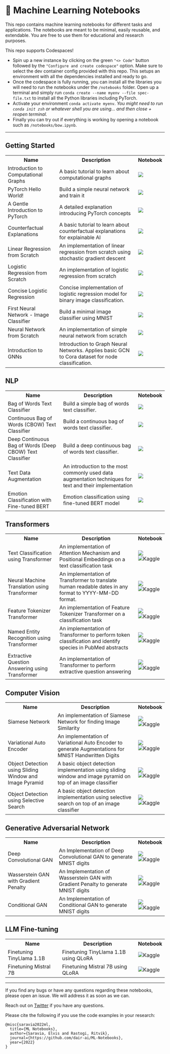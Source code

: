 # 🐙 Machine Learning Notebooks

This repo contains machine learning notebooks for different tasks and applications. The notebooks are meant to be minimal, easily reusable, and extendable. You are free to use them for educational and research purposes.

This repo supports Codespaces! 
- Spin up a new instance by clicking on the green `"<> Code"` button followed by the `"Configure and create codespace"` option. Make sure to select the dev container config provided with this repo. This setups an environment with all the dependencies installed and ready to go.
- Once the codespace is fully running, you can install all the libraries you will need to run the notebooks under the `/notebooks` folder. Open up a terminal and simply run `conda create --name myenv --file spec-file.txt` to install all the Python libraries including PyTorch.
- Activate your environment `conda activate myenv`. *You might need to run `conda init zsh` or whatever shell you are using... and then close + reopen terminal.*
- Finally you can try out if everything is working by opening a notebook such as `/notebooks/bow.ipynb`.

---

## Getting Started

<table class="tg">
  <tr>
    <th class="tg-yw4l"><b>Name</b></th>
    <th class="tg-yw4l"><b>Description</b></th>
    <th class="tg-yw4l"><b>Notebook</b></th>
  </tr>
  
  <tr>
    <td class="tg-yw4l">Introduction to Computational Graphs</td>
    <td class="tg-yw4l">A basic tutorial to learn about computational graphs</td>
    <td class="tg-yw4l"><a href="https://colab.research.google.com/drive/1eG1AF36Wa0EaANandAhrsbC3j04487SH?usp=sharing">
  <img src="https://colab.research.google.com/assets/colab-badge.svg" width = '' >
</a></td>
  </tr>
  
  <tr>
    <td class="tg-yw4l">PyTorch Hello World!</td>
    <td class="tg-yw4l">Build a simple neural network and train it</td>
    <td class="tg-yw4l"><a href="https://colab.research.google.com/drive/1ac0K9_aa46c77XEeYtaMAfSOfmH1Bl9L?usp=sharing">
  <img src="https://colab.research.google.com/assets/colab-badge.svg" width = '' >
</a></td>
  </tr>
  
  <tr>
    <td class="tg-yw4l">A Gentle Introduction to PyTorch</td>
    <td class="tg-yw4l">A detailed explanation introducing PyTorch concepts</td>
    <td class="tg-yw4l"><a href="https://colab.research.google.com/drive/1K7Ks1ERaS-w4rzW_ukeBag8mYRZME1es?usp=sharing">
  <img src="https://colab.research.google.com/assets/colab-badge.svg" width = '' >
</a></td>
  </tr>
  
  <tr>
    <td class="tg-yw4l">Counterfactual Explanations</td>
    <td class="tg-yw4l">A basic tutorial to learn about counterfactual explanations for explainable AI</td>
    <td class="tg-yw4l"><a href="https://colab.research.google.com/drive/1mTSRjqki3VsH9MVPfNtJ5nJxcCHvL8B6?usp=sharing">
  <img src="https://colab.research.google.com/assets/colab-badge.svg" width = '' >
</a></td>
  </tr>

  <tr>
    <td class="tg-yw4l">Linear Regression from Scratch</td>
    <td class="tg-yw4l">An implementation of linear regression from scratch using stochastic gradient descent</td>
    <td class="tg-yw4l"><a href="https://colab.research.google.com/drive/1br0hM79ORTVNXUpVgkV5t4o4AigGxfwk?usp=sharing">
  <img src="https://colab.research.google.com/assets/colab-badge.svg" width = '' >
</a></td>
  </tr>
  
  <tr>
    <td class="tg-yw4l">Logistic Regression from Scratch</td>
    <td class="tg-yw4l">An implementation of logistic regression from scratch</td>
    <td class="tg-yw4l"><a href="https://colab.research.google.com/drive/1iBoJ0kngkOthy7SgVaVQA1aHEROt5mra?usp=sharing">
  <img src="https://colab.research.google.com/assets/colab-badge.svg" width = '' >
</a></td>
  </tr>
  
  <tr>
    <td class="tg-yw4l">Concise Logistic Regression</td>
    <td class="tg-yw4l">Concise implementation of logistic regression model for binary image classification.</td>
    <td class="tg-yw4l"><a href="https://colab.research.google.com/drive/14hnFJvHDq9w7FGb8P6pd6-I7F3djTRG9?usp=sharing">
  <img src="https://colab.research.google.com/assets/colab-badge.svg" width = '' >
</a></td>
  </tr>
  
  
  <tr>
    <td class="tg-yw4l">First Neural Network - Image Classifier</td>
    <td class="tg-yw4l">Build a minimal image classifier using MNIST</td>
    <td class="tg-yw4l"><a href="https://colab.research.google.com/drive/1i94k-n97Z5r1KWV9Vly9IiKnYxf3Tfvu?usp=sharing">
  <img src="https://colab.research.google.com/assets/colab-badge.svg" width = '' >
</a></td>
  </tr>
  
  <tr>
    <td class="tg-yw4l">Neural Network from Scratch</td>
    <td class="tg-yw4l">An implementation of simple neural network from scratch</td>
    <td class="tg-yw4l"><a href="https://colab.research.google.com/drive/1YBcEZMUHhJUiwOIwQbqwmAAGrRznpP_E?usp=sharing">
  <img src="https://colab.research.google.com/assets/colab-badge.svg" width = '' >
</a></td>
  </tr>
    <tr>
    <td class="tg-yw4l">Introduction to GNNs</td>
    <td class="tg-yw4l">Introduction to Graph Neural Networks. Applies basic GCN to Cora dataset for node classification.</td>
    <td class="tg-yw4l"><a href="https://colab.research.google.com/drive/1d0jLDwgNBtjBVQOFe8lO_1WrqTVeVZx9?usp=sharing">
  <img src="https://colab.research.google.com/assets/colab-badge.svg" width = '' >
</a></td>
  </tr>
 
  </table> 
  
  
## NLP  
<table class="tg">
  <tr>
    <th class="tg-yw4l"><b>Name</b></th>
    <th class="tg-yw4l"><b>Description</b></th>
    <th class="tg-yw4l"><b>Notebook</b></th>
  </tr>
  
  <tr>
    <td class="tg-yw4l">Bag of Words Text Classifier</td>
    <td class="tg-yw4l">Build a simple bag of words text classifier.</td>
    <td class="tg-yw4l"><a href="https://colab.research.google.com/drive/19suDts9MNIhx0TeGO26_BIY2Xc0n6DBC?usp=sharing">
  <img src="https://colab.research.google.com/assets/colab-badge.svg" width = '' >
</a></td>
  </tr>
  
  <tr>
    <td class="tg-yw4l">Continuous Bag of Words (CBOW) Text Classifier</td>
    <td class="tg-yw4l">Build a continuous bag of words text classifier.</td>
    <td class="tg-yw4l"><a href="https://colab.research.google.com/drive/1lqS67-mbCspIKzx6y9wn7CuP96utWzP2?usp=sharing">
  <img src="https://colab.research.google.com/assets/colab-badge.svg" width = '' >
</a></td>
  </tr>
  
  <tr>
    <td class="tg-yw4l">Deep Continuous Bag of Words (Deep CBOW) Text Classifier</td>
    <td class="tg-yw4l">Build a deep continuous bag of words text classifier.</td>
    <td class="tg-yw4l"><a href="https://colab.research.google.com/drive/18yz-qvMQYIYZt1BLihSJrKQZXh8zjH8x?usp=sharing">
  <img src="https://colab.research.google.com/assets/colab-badge.svg" width = '' >
</a></td>
  </tr>
 
  
  <tr>
    <td class="tg-yw4l">Text Data Augmentation</td>
    <td class="tg-yw4l">An introduction to the most commonly used data augmentation techniques for text and their implementation</td>
    <td class="tg-yw4l"><a href="https://colab.research.google.com/drive/1kyLaRevVf7VVy9BxJBJaL_ET4wyKSi-S?usp=sharing">
  <img src="https://colab.research.google.com/assets/colab-badge.svg" width = '' >
</a></td>
  </tr>  
  
  <tr>
    <td class="tg-yw4l">Emotion Classification with Fine-tuned BERT</td>
    <td class="tg-yw4l">Emotion classification using fine-tuned BERT model</td>
    <td class="tg-yw4l"><a href="https://colab.research.google.com/drive/1nwCE6b9PXIKhv2hvbqf1oZKIGkXMTi1X?usp=sharing">
  <img src="https://colab.research.google.com/assets/colab-badge.svg" width = '' >
</a></td>
  </tr>
  
  </table> 

## Transformers
 <table class="tg"> 
  
  <tr>
    <th class="tg-yw4l"><b>Name</b></th>
    <th class="tg-yw4l"><b>Description</b></th>
    <th class="tg-yw4l"><b>Notebook</b></th>
  </tr>
  
   <tr>
    <td class="tg-yw4l">Text Classification using Transformer</td>
    <td class="tg-yw4l">An implementation of Attention Mechanism and Positional Embeddings on a text classification  task</td>
    <td class="tg-yw4l"><a href="https://colab.research.google.com/drive/1Jc-_kcO3xYHDMFYSsIcUimcc38_WFlyh?usp=sharing">
  <img src="https://colab.research.google.com/assets/colab-badge.svg" width = '' >
</a><br>
      <a href="https://www.kaggle.com/code/ritvik1909/text-classification-attention" target="_blank"><img align="left" alt="Kaggle" title="Open in Kaggle" src="https://kaggle.com/static/images/open-in-kaggle.svg"></a></td>
  </tr>

   <tr>
    <td class="tg-yw4l">Neural Machine Translation using Transformer</td>
    <td class="tg-yw4l">An implementation of Transformer to translate human readable dates in any format to YYYY-MM-DD format.</td>
    <td class="tg-yw4l"><a href="https://colab.research.google.com/drive/1Y6JhWMmgU52MU9vyrOnHf6iK760Qx35h?usp=sharing">
  <img src="https://colab.research.google.com/assets/colab-badge.svg" width = '' >
</a><br>
     <a href="https://www.kaggle.com/code/ritvik1909/neural-machine-translation-attention" target="_blank"><img align="left" alt="Kaggle" title="Open in Kaggle" src="https://kaggle.com/static/images/open-in-kaggle.svg"></a></td>
  </tr>   

   <tr>
    <td class="tg-yw4l">Feature Tokenizer Transformer</td>
    <td class="tg-yw4l">An implementation of Feature Tokenizer Transformer on a classification task</td>
    <td class="tg-yw4l"><a href="https://colab.research.google.com/drive/1tdPifaZCTVpjzCh1FOyGPywMEfrbBZLh?usp=sharing">
  <img src="https://colab.research.google.com/assets/colab-badge.svg" width = '' >
</a><br>
     <a href="https://www.kaggle.com/code/ritvik1909/feature-tokenizer-transformer/" target="_blank"><img align="left" alt="Kaggle" title="Open in Kaggle" src="https://kaggle.com/static/images/open-in-kaggle.svg"></a></td>
  </tr>     

   <tr>
    <td class="tg-yw4l">Named Entity Recognition using Transformer</td>
    <td class="tg-yw4l">An implementation of Transformer to perform token classification and identify species in PubMed abstracts</td>
    <td class="tg-yw4l"><a href="https://colab.research.google.com/drive/12AdzQuOvFMrhlVI92dfaVpttkgBcgWcf?usp=sharing">
  <img src="https://colab.research.google.com/assets/colab-badge.svg" width = '' >
</a><br>
     <a href="https://www.kaggle.com/code/ritvik1909/named-entity-recognition-attention" target="_blank"><img align="left" alt="Kaggle" title="Open in Kaggle" src="https://kaggle.com/static/images/open-in-kaggle.svg"></a></td>
  </tr>   
  
   <tr>
    <td class="tg-yw4l">Extractive Question Answering using Transformer</td>
    <td class="tg-yw4l">An implementation of Transformer to perform extractive question answering</td>
    <td class="tg-yw4l"><a href="https://colab.research.google.com/drive/1Eq3PkrItGTZMTww-wlzume2j4nkQYsdP?usp=sharing">
  <img src="https://colab.research.google.com/assets/colab-badge.svg" width = '' >
</a><br>
     <a href="https://www.kaggle.com/code/ritvik1909/question-answering-attention/" target="_blank"><img align="left" alt="Kaggle" title="Open in Kaggle" src="https://kaggle.com/static/images/open-in-kaggle.svg"></a></td>
  </tr>    
 </table> 
 
## Computer Vision

<table class="tg">
  <tr>
    <th class="tg-yw4l"><b>Name</b></th>
    <th class="tg-yw4l"><b>Description</b></th>
    <th class="tg-yw4l"><b>Notebook</b></th>
  </tr>
  <tr>
    <td class="tg-yw4l">Siamese Network</td>
    <td class="tg-yw4l">An implementation of Siamese Network for finding Image Similarity</td>
    <td class="tg-yw4l"><a href="https://colab.research.google.com/drive/1sn7BDKVvi8-Ng37gvfyNw8OCf8kZY91o?usp=sharing">
  <img src="https://colab.research.google.com/assets/colab-badge.svg" width = '' >
</a><br>
     <a href="https://kaggle.com/code/ritvik1909/siamese-network" target="_blank"><img align="left" alt="Kaggle" title="Open in Kaggle" src="https://kaggle.com/static/images/open-in-kaggle.svg"></a></td>
  </tr>  

   <tr>
    <td class="tg-yw4l">Variational Auto Encoder</td>
    <td class="tg-yw4l">An implementation of Variational Auto Encoder to generate Augmentations for MNIST Handwritten Digits</td>
    <td class="tg-yw4l"><a href="https://colab.research.google.com/drive/13na-qaRSMwD2jplXjg_oapPDmVozIzLL?usp=sharing">
  <img src="https://colab.research.google.com/assets/colab-badge.svg" width = '' >
</a><br>
     <a href="https://www.kaggle.com/code/ritvik1909/variational-auto-encoder" target="_blank"><img align="left" alt="Kaggle" title="Open in Kaggle" src="https://kaggle.com/static/images/open-in-kaggle.svg"></a></td>
  </tr>    

   <tr>
    <td class="tg-yw4l">Object Detection using Sliding Window and Image Pyramid</td>
    <td class="tg-yw4l">A basic object detection implementation using sliding window and image pyramid on top of an image classifier</td>
    <td class="tg-yw4l"><a href="https://colab.research.google.com/drive/1CiLN6g7puBheHq-tfk4YB4X-Lgypur8M?usp=sharing">
  <img src="https://colab.research.google.com/assets/colab-badge.svg" width = '' >
</a><br>
     <a href="https://www.kaggle.com/code/ritvik1909/object-detection-sliding-window" target="_blank"><img align="left" alt="Kaggle" title="Open in Kaggle" src="https://kaggle.com/static/images/open-in-kaggle.svg"></a></td>
  </tr>    
  
   <tr>
    <td class="tg-yw4l">Object Detection using Selective Search</td>
    <td class="tg-yw4l">A basic object detection implementation using selective search on top of an image classifier</td>
    <td class="tg-yw4l"><a href="https://colab.research.google.com/drive/1C7Zo5JRMrcETMxn-8jRuszrEXXjRbN37?usp=sharing">
  <img src="https://colab.research.google.com/assets/colab-badge.svg" width = '' >
</a><br>
     <a href="https://www.kaggle.com/code/ritvik1909/object-detection-selective-search" target="_blank"><img align="left" alt="Kaggle" title="Open in Kaggle" src="https://kaggle.com/static/images/open-in-kaggle.svg"></a></td>
  </tr>  
  
</table> 

## Generative Adversarial Network
<table class="tg">
  <tr>
    <th class="tg-yw4l"><b>Name</b></th>
    <th class="tg-yw4l"><b>Description</b></th>
    <th class="tg-yw4l"><b>Notebook</b></th>
  </tr>
  <tr>
    <td class="tg-yw4l">Deep Convolutional GAN</td>
    <td class="tg-yw4l">An Implementation of Deep Convolutional GAN to generate MNIST digits</td>
    <td class="tg-yw4l"><a href="https://colab.research.google.com/drive/1ss9FCHvI0ZAuS1PJL6RxlgEhM_glZR6S?usp=sharing">
  <img src="https://colab.research.google.com/assets/colab-badge.svg" width = '' >
</a><br>
     <a href="https://www.kaggle.com/code/ritvik1909/deep-convolutional-gan/" target="_blank"><img align="left" alt="Kaggle" title="Open in Kaggle" src="https://kaggle.com/static/images/open-in-kaggle.svg"></a></td>
  </tr>  
  <tr>
    <td class="tg-yw4l">Wasserstein GAN with Gradient Penalty</td>
    <td class="tg-yw4l">An Implementation of Wasserstein GAN with Gradient Penalty to generate MNIST digits</td>
    <td class="tg-yw4l"><a href="https://colab.research.google.com/drive/1x7aDlxkv3PYev2AsmZRl8pII2zsY_DVs?usp=sharing">
  <img src="https://colab.research.google.com/assets/colab-badge.svg" width = '' >
</a><br>
     <a href="https://www.kaggle.com/code/ritvik1909/wasserstein-gan-with-gradient-penalty/" target="_blank"><img align="left" alt="Kaggle" title="Open in Kaggle" src="https://kaggle.com/static/images/open-in-kaggle.svg"></a></td>
  </tr>  
  <tr>
    <td class="tg-yw4l">Conditional GAN</td>
    <td class="tg-yw4l">An Implementation of Conditional GAN to generate MNIST digits</td>
    <td class="tg-yw4l"><a href="https://colab.research.google.com/drive/1Z74CpEu76e6A62gxKXIJ8u8xyVjF21_k?usp=sharing">
  <img src="https://colab.research.google.com/assets/colab-badge.svg" width = '' >
</a><br>
     <a href="https://www.kaggle.com/code/ritvik1909/conditional-gan/" target="_blank"><img align="left" alt="Kaggle" title="Open in Kaggle" src="https://kaggle.com/static/images/open-in-kaggle.svg"></a></td>
  </tr>  
  
</table>
 
 ## LLM Fine-tuning
<table class="tg">
  <tr>
    <th class="tg-yw4l"><b>Name</b></th>
    <th class="tg-yw4l"><b>Description</b></th>
    <th class="tg-yw4l"><b>Notebook</b></th>
  </tr>
  <!-- <tr>
    <td class="tg-yw4l">Finetuning with LoRA</td>
    <td class="tg-yw4l">Finetuning a Transformer Model using LoRA</td>
    <td class="tg-yw4l"><a href="https://www.kaggle.com/code/ritvik1909/finetuning-with-lora/" target="_blank"><img align="left" alt="Kaggle" title="Open in Kaggle" src="https://kaggle.com/static/images/open-in-kaggle.svg"></a></td>
  </tr> -->
  <tr>
    <td class="tg-yw4l">Finetuning TinyLlama 1.1B</td>
    <td class="tg-yw4l">Finetuning TinyLlama 1.1B using QLoRA</td>
    <td class="tg-yw4l"><a href="https://www.kaggle.com/code/ritvik1909/finetuning-tinyllama-1-1b/" target="_blank"><img align="left" alt="Kaggle" title="Open in Kaggle" src="https://kaggle.com/static/images/open-in-kaggle.svg"></a></td>
  </tr>
  <tr>
    <td class="tg-yw4l">Finetuning Mistral 7B</td>
    <td class="tg-yw4l">Finetuning Mistral 7B using QLoRA</td>
    <td class="tg-yw4l"><a href="https://www.kaggle.com/code/ritvik1909/finetuning-mistral-7b/" target="_blank"><img align="left" alt="Kaggle" title="Open in Kaggle" src="https://kaggle.com/static/images/open-in-kaggle.svg"></a></td>
  </tr>
</table>

---

If you find any bugs or have any questions regarding these notebooks, please open an issue. We will address it as soon as we can. 

Reach out on [Twitter](https://twitter.com/omarsar0) if you have any questions. 

Please cite the following if you use the code examples in your research:

```
@misc{saravia2022ml,
  title={ML Notebooks},
  author={Saravia, Elvis and Rastogi, Ritvik},
  journal={https://github.com/dair-ai/ML-Notebooks},
  year={2022}
}
```
